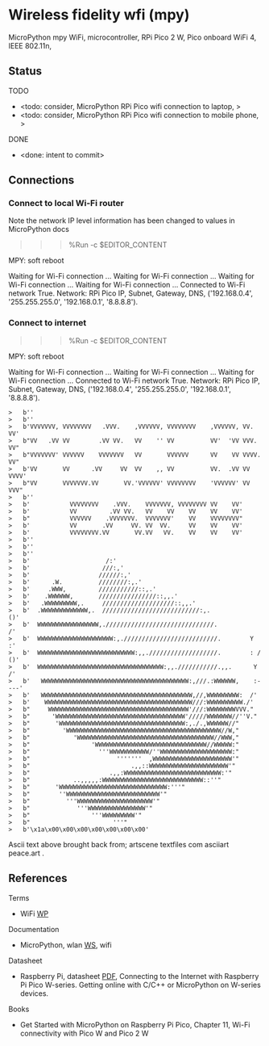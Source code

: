 # Wireless fidelity wfi (mpy)

MicroPython mpy WiFi, microcontroller, RPi Pico 2 W, Pico onboard WiFi 4, IEEE 802.11n, 

## Status

TODO
* <todo: consider, MicroPython RPi Pico wifi connection to laptop, >
* <todo: consider, MicroPython RPi Pico wifi connection to mobile phone, >

DONE
* <done: intent to commit>

## Connections

### Connect to local Wi-Fi router

Note the network IP level information has been changed to values in MicroPython docs

>>> %Run -c $EDITOR_CONTENT

MPY: soft reboot

Waiting for Wi-Fi connection ...
Waiting for Wi-Fi connection ...
Waiting for Wi-Fi connection ...
Waiting for Wi-Fi connection ...
Connected to Wi-Fi network True. 
Network: RPi Pico IP, Subnet, Gateway, DNS, ('192.168.0.4', '255.255.255.0', '192.168.0.1', '8.8.8.8'). 

### Connect to internet

>>> %Run -c $EDITOR_CONTENT

MPY: soft reboot

Waiting for Wi-Fi connection ...
Waiting for Wi-Fi connection ...
Waiting for Wi-Fi connection ...
Connected to Wi-Fi network True. 
Network: RPi Pico IP, Subnet, Gateway, DNS, ('192.168.0.4', '255.255.255.0', '192.168.0.1', '8.8.8.8'). 
```ascii
>	b''
>	b''
>	b'VVVVVVV, VVVVVVVV   .VVV.    ,VVVVVV, VVVVVVVV    ,VVVVVV, VV.   VV'
>	b"VV   .VV VV        .VV VV.   VV    '' VV          VV'  'VV VVV.  VV"
>	b"VVVVVVV' VVVVVV    VVVVVVV   VV       VVVVVV      VV    VV VVVV. VV"
>	b'VV       VV      .VV     VV  VV    ,, VV          VV.  .VV VV  VVVV'
>	b"VV       VVVVVVV.VV       VV.'VVVVVV' VVVVVVVV    'VVVVVV' VV   VVV"
>	b''
>	b'           VVVVVVVV    .VVV.    VVVVVVV, VVVVVVVV VV    VV'
>	b'           VV         .VV VV.   VV    VV    VV    VV    VV'
>	b"           VVVVVV    .VVVVVVV.  VVVVVVV'    VV    VVVVVVVV"
>	b'           VV       .VV     VV. VV  VV.     VV    VV    VV'
>	b'           VVVVVVVV.VV       VV.VV   VV.    VV    VV    VV'
>	b''
>	b''
>	b''
>	b'                     /:'
>	b'                    ///:,'
>	b'                   //////:,'
>	b'      .W.          ////////:,.'
>	b'     .WWW,         ///////////::,.'
>	b'    .WWWWWW,       ////////////////::,,.'
>	b'   .WWWWWWWWW,.     ////////////////////::,,.'
>	b'  .WWWWWWWWWWWWW,.  ///////////////////////////:,.              ()'
>	b'  WWWWWWWWWWWWWWWWW,.//////////////////////////////.            /'
>	b'  WWWWWWWWWWWWWWWWWWWWW:,.//////////////////////////.        Y  :'
>	b'  WWWWWWWWWWWWWWWWWWWWWWWWWWW:,,.///////////////////.        : /  ()'
>	b'  WWWWWWWWWWWWWWWWWWWWWWWWWWWWWWWWWWW:,,.///////////.,,.      Y  /'
>	b'   WWWWWWWWWWWWWWWWWWWWWWWWWWWWWWWWWWWWWWWWW:,///.:WWWWWW,    :----'
>	b'   WWWWWWWWWWWWWWWWWWWWWWWWWWWWWWWWWWWWWWWWWW,//,WWWWWWWWW:  /'
>	b'    WWWWWWWWWWWWWWWWWWWWWWWWWWWWWWWWWWWWWWWWW///:WWWWWWWWWW./'
>	b"     WWWWWWWWWWWWWWWWWWWWWWWWWWWWWWWWWWWWWWW'///:WWWWWWWWVVV."
>	b"      'WWWWWWWWWWWWWWWWWWWWWWWWWWWWWWWWWWWW'/////WWWWWWW//''V."
>	b"       'WWWWWWWWWWWWWWWWWWWWWWWWWWWWWWWWWWW:,./.,WWWWWW//"
>	b"         'WWWWWWWWWWWWWWWWWWWWWWWWWWWWWWWWWWWWWWWWWWW//W,"
>	b"            'WWWWWWWWWWWWWWWWWWWWWWWWWWWWWWWWWWWWWW//WWW,"
>	b"                 'WWWWWWWWWWWWWWWWWWWWWWWWWWWWWWW//WWWWW:"
>	b"                   '''WWWWWWWWWWW/''WWWWWWWWWWWWWWWWWWWW:"
>	b"                        '''''''  ,WWWWWWWWWWWWWWWWWWWWWW'"
>	b"                            .,,::WWWWWWWWWWWWWWWWWWWWWW'"
>	b"                      .,,:WWWWWWWWWWWWWWWWWWWWWWWWWWW:'"
>	b"            ..,,,,,:WWWWWWWWWWWWWWWWWWWWWWWWWWWW::''"
>	b"       'WWWWWWWWWWWWWWWWWWWWWWWWWWWWWW:'''"
>	b"        ''WWWWWWWWWWWWWWWWWWWWWWWWWW'"
>	b"          '''WWWWWWWWWWWWWWWWWWWWW'"
>	b"             '''WWWWWWWWWWWWWWWW'"
>	b"                 '''WWWWWWWWW'"
>	b"                       '''"
>	b'\x1a\x00\x00\x00\x00\x00\x00\x00'
```

Ascii text above brought back from; artscene textfiles com asciiart peace.art . 

## References

Terms
* WiFi [WP](https://en.wikipedia.org/wiki/Wi-Fi)

Documentation
* MicroPython, wlan [WS](https://docs.micropython.org/en/latest/rp2/quickref.html#wlan), wifi

Datasheet
* Raspberry Pi, datasheet [PDF](https://datasheets.raspberrypi.com/picow/connecting-to-the-internet-with-pico-w.pdf), Connecting to the Internet with Raspberry Pi Pico W-series. Getting online with C/C++ or MicroPython on W-series devices.

Books
* Get Started with MicroPython on Raspberry Pi Pico, Chapter 11, Wi-Fi connectivity with Pico W and Pico 2 W